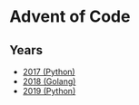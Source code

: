 # Advent of Code
## Years
  - [2017 (Python)](https://github.com/jksimoniii/advent-of-code/tree/master/2017)
  - [2018 (Golang)](https://github.com/jksimoniii/advent-of-code/tree/master/2018)
  - [2019 (Python)](https://github.com/jksimoniii/advent-of-code/tree/master/2019)